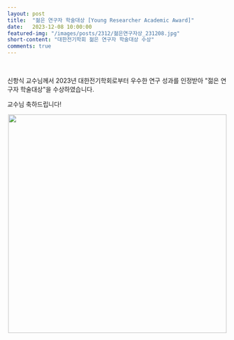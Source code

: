 ```yaml
---
layout: post
title:  "젊은 연구자 학술대상 [Young Researcher Academic Award]" 
date:   2023-12-08 10:00:00
featured-img: "/images/posts/2312/젊은연구자상_231208.jpg"
short-content: "대한전기학회 젊은 연구자 학술대상 수상" 
comments: true
---
```


<br> 
<p>
신항식 교수님께서 2023년 대한전기학회로부터 우수한 연구 성과를 인정받아 "젊은 연구자 학술대상"을 수상하였습니다. 

교수님 축하드립니다!

<div style="display: flex; justify-content: center;">
    <span class="image featured"><img src="/images/posts/2312/젊은연구자상_231208.jpg" alt="" style='height: 500px; object-fit: contain;'></span>
</div>